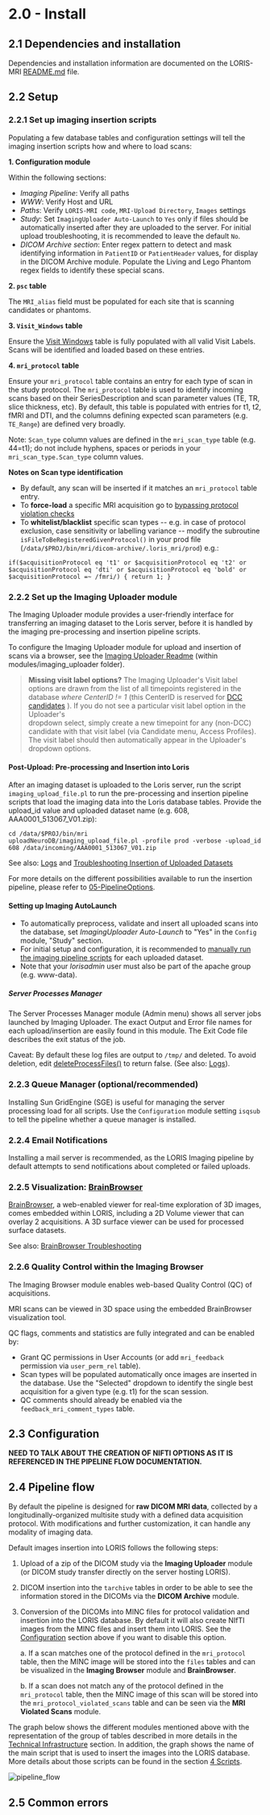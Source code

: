 # 2.0 - Install

## 2.1 Dependencies and installation

Dependencies and installation information are documented on the LORIS-MRI
  [README.md](../README.md) file.


## 2.2 Setup

### 2.2.1 Set up imaging insertion scripts

Populating a few database tables and configuration settings will tell the 
  imaging insertion scripts how and where to load scans:
  
**1. Configuration module**

Within the following sections:

- *Imaging Pipeline*: Verify all paths
- *WWW*: Verify Host and URL
- *Paths*: Verify `LORIS-MRI code`, `MRI-Upload Directory`, `Images` settings
- *Study*: Set `ImagingUploader Auto-Launch` to `Yes` only if files should be 
    automatically inserted after they are uploaded to the server. For initial
    upload troubleshooting, it is recommended to leave the default `No`.
- *DICOM Archive section*: Enter regex pattern to detect and mask identifying 
    information in `PatientID` or `PatientHeader` values, for display in the 
    DICOM Archive module. Populate the Living and Lego Phantom regex fields to 
    identify these special scans.
    
**2. `psc` table**

The `MRI_alias` field must be populated for each site that is scanning 
  candidates or phantoms.
  
**3. `Visit_Windows` table**

Ensure the [Visit Windows](https://github.com/aces/Loris/wiki/Project-Customization#iv-visit-windows) 
  table is fully populated with all valid Visit Labels. Scans will be identified
  and loaded based on these entries.

**4. `mri_protocol` table**

Ensure your `mri_protocol` table contains an entry for each type of scan in the 
  study protocol. The `mri_protocol` table is used to identify incoming scans 
  based on their SeriesDescription and scan parameter values (TE, TR, slice 
  thickness, etc). By default, this table is populated with entries for t1, t2, 
  fMRI and DTI, and the columns defining expected scan parameters (e.g. 
  `TE_Range`) are defined very broadly.

Note: `Scan_type` column values are defined in the `mri_scan_type` table 
  (e.g. 44=t1); do not include hyphens, spaces or periods in your 
  `mri_scan_type.Scan_type` column values.

**Notes on Scan type identification**

- By default, any scan will be inserted if it matches an `mri_protocol` table 
    entry.
- To **force-load** a specific MRI acquisition go to 
    [bypassing protocol violation checks](AppendixA-FAQ.md#bypassing-protocol-violation-checks)
- To **whitelist/blacklist** specific scan types -- e.g. in case of protocol 
    exclusion, case sensitivity or labelling variance -- modify the subroutine 
    `isFileToBeRegisteredGivenProtocol()` in your prod file 
    (`/data/$PROJ/bin/mri/dicom-archive/.loris_mri/prod`) e.g.:
```
if($acquisitionProtocol eq 't1' or $acquisitionProtocol eq 't2' or $acquisitionProtocol eq 'dti' or $acquisitionProtocol eq 'bold' or $acquisitionProtocol =~ /fmri/) { return 1; }
```

### 2.2.2 Set up the Imaging Uploader module

The Imaging Uploader module provides a user-friendly interface for transferring 
  an imaging dataset to the Loris server, before it is handled by the imaging 
  pre-processing and insertion pipeline scripts.
  
To configure the Imaging Uploader module for upload and insertion of scans via 
  a browser, see the [Imaging Uploader Readme](https://github.com/aces/Loris/blob/master/modules/imaging_uploader/README.md) 
  (within modules/imaging_uploader folder).
  
> **Missing visit label options?** The Imaging Uploader's Visit label options 
    are drawn from the list of all timepoints registered in the database *where 
    CenterID != 1* (this CenterID is reserved for 
    [DCC candidates](https://github.com/aces/Loris/wiki/Project-Customization#4-define-study-sites)
    ). If you do not see a particular visit label option in the Uploader's  
    dropdown select, simply create a new timepoint for any (non-DCC) 
    candidate with that visit label (via Candidate menu, Access Profiles). 
    The visit label should then automatically appear in the Uploader's 
    dropdown options.

#### Post-Upload: Pre-processing and Insertion into Loris

After an imaging dataset is uploaded to the Loris server, run the script 
  `imaging_upload_file.pl` to run the pre-processing and insertion pipeline 
  scripts that load the imaging data into the Loris database tables. Provide 
  the upload_id value and uploaded dataset name (e.g. 608, 
  AAA0001_513067_V01.zip):
```
cd /data/$PROJ/bin/mri
uploadNeuroDB/imaging_upload_file.pl -profile prod -verbose -upload_id 608 /data/incoming/AAA0001_513067_V01.zip 
```

See also: [Logs](AppendixA-FAQ.md#logs) and
  [Troubleshooting Insertion of Uploaded Datasets](AppendixA-FAQ.md#troubleshooting-insertion-of-uploaded-datasets)

For more details on the different possibilities available to run the insertion 
  pipeline, please refer to [05-PipelineOptions](05-PipelineOptions.md).

#### Setting up Imaging AutoLaunch

- To automatically preprocess, validate and insert all uploaded scans into the
    database, set *ImagingUploader Auto-Launch* to "Yes" in the `Config` module, 
    "Study" section.
- For initial setup and configuration, it is recommended to 
    [manually run the imaging pipeline scripts](AppendixA-FAQ.md#post-upload:-pre-processing-and-insertion-into-loris)
    for each uploaded dataset.
- Note that your *lorisadmin* user must also be part of the apache group (e.g. 
    www-data).

##### Server Processes Manager

The Server Processes Manager module (Admin menu) shows all server jobs launched 
  by Imaging Uploader. The exact Output and Error file names for each 
  upload/insertion are easily found in this module. The Exit Code file 
  describes the exit status of the job.

Caveat: By default these log files are output to `/tmp/` and deleted. To avoid 
  deletion, edit [deleteProcessFiles()](https://github.com/aces/Loris/blob/master/modules/server_processes_manager/php/AbstractServerProcess.class.inc#L521)
  to return false. (See also: [Logs](AppendixA-FAQ.md#logs)).
  
### 2.2.3 Queue Manager (optional/recommended)

Installing Sun GridEngine (SGE) is useful for managing the server processing 
  load for all scripts. Use the `Configuration` module setting `isqsub` to tell 
  the pipeline whether a queue manager is installed.

### 2.2.4 Email Notifications

Installing a mail server is recommended, as the LORIS Imaging pipeline by 
  default attempts to send notifications about completed or failed uploads.

### 2.2.5 Visualization: [BrainBrowser](https://brainbrowser.cbrain.mcgill.ca/)

[BrainBrowser](https://brainbrowser.cbrain.mcgill.ca/), a web-enabled viewer for
   real-time exploration of 3D images, comes embedded within LORIS, including 
   a 2D Volume viewer that can overlay 2 acquisitions. A 3D surface viewer 
   can be used for processed surface datasets.
   
See also: [BrainBrowser Troubleshooting](AppendixA-FAQ.md#2.5.3-brainbrowser-troubleshooting)

### 2.2.6 Quality Control within the Imaging Browser

The Imaging Browser module enables web-based Quality Control (QC) of 
  acquisitions.

MRI scans can be viewed in 3D space using the embedded BrainBrowser 
  visualization tool.

QC flags, comments and statistics are fully integrated and can be enabled by:

- Grant QC permissions in User Accounts (or add `mri_feedback` permission via 
    `user_perm_rel` table).
- Scan types will be populated automatically once images are inserted in the 
    database. Use the "Selected" dropdown to identify the single best 
    acquisition for a given type (e.g. t1) for the scan session.
- QC comments should already be enabled via the `feedback_mri_comment_types` 
    table.

## 2.3 Configuration

**NEED TO TALK ABOUT THE CREATION OF NIFTI OPTIONS AS IT IS REFERENCED IN THE
  PIPELINE FLOW DOCUMENTATION.**

## 2.4 Pipeline flow

By default the pipeline is designed for **raw DICOM MRI data**, collected by a
  longitudinally-organized multisite study with a defined data acquisition
  protocol. With modifications and further customization, it can handle any
  modality of imaging data.

Default images insertion into LORIS follows the following steps:

1. Upload of a zip of the DICOM study via the **Imaging Uploader** module (or
     DICOM study transfer directly on the server hosting LORIS).
2. DICOM insertion into the `tarchive` tables in order to be able to see the
     information stored in the DICOMs via the **DICOM Archive** module.
3. Conversion of the DICOMs into MINC files for protocol validation and
     insertion into the LORIS database. By default it will also create NIfTI
     images from the MINC files and insert them into LORIS. See the
     [Configuration](#2.3-configuration) section above if you want to disable
     this option.
     
    a. If a scan matches one of the protocol defined in the `mri_protocol`
         table, then the MINC image will be stored into the `files` tables and
         can be visualized in the **Imaging Browser** module and
         **BrainBrowser**.

    b. If a scan does not match any of the protocol defined in the
         `mri_protocol` table, then the MINC image of this scan will be stored
         into the `mri_protocol_violated_scans` table and can be seen via the
         **MRI Violated Scans** module.


The graph below shows the different modules mentioned above with the
  representation of the group of tables described in more details in the
  [Technical Infrastructure](03-TechnicalInfrastructure.md) section. In
  addition, the graph shows the name of the main script that is used to insert
  the images into the LORIS database. More details about those scripts can be
  found in the section [4 Scripts](04-Scripts.md).

![pipeline_flow](images/overall_flow.png)

## 2.5 Common errors